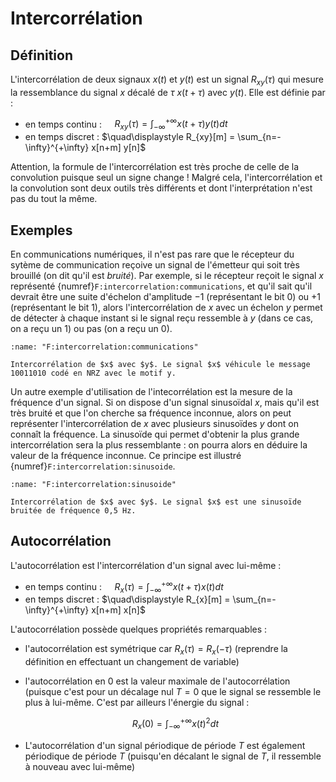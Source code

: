 # Intercorrélation

## Définition

L'intercorrélation de deux signaux $x(t)$ et $y(t)$ est un signal $R_{xy}(\tau)$ qui mesure la ressemblance du signal $x$ décalé de $\tau$ $x(t+\tau)$ avec $y(t)$. Elle est définie par :

* en temps continu : $\quad\displaystyle R_{xy}(\tau) = \int_{-\infty}^{+\infty} x(t+\tau) y(t) dt$
* en temps discret : $\quad\displaystyle R_{xy}[m] = \sum_{n=-\infty}^{+\infty} x[n+m] y[n]$

Attention, la formule de l'intercorrélation est très proche de celle de la convolution puisque seul un signe change ! Malgré cela, l'intercorrélation et la convolution sont deux outils très différents et dont l'interprétation n'est pas du tout la même.

## Exemples

<div class="example">

    
En communications numériques, il n'est pas rare que le récepteur du sytème de communication reçoive un signal de l'émetteur qui soit très brouillé (on dit qu'il est _bruité_). Par exemple, si le récepteur reçoit le signal $x$ représenté {numref}`F:intercorrelation:communications`, et qu'il sait qu'il devrait être une suite d'échelon d'amplitude &minus;1 (représentant le bit 0) ou +1 (représentant le bit 1), alors l'intercorrélation de $x$ avec un échelon $y$ permet de détecter à chaque instant si le signal reçu ressemble à $y$ (dans ce cas, on a reçu un 1) ou pas (on a reçu un 0).

```{glue:figure} G:intercorrelation:communications
:name: "F:intercorrelation:communications"

Intercorrélation de $x$ avec $y$. Le signal $x$ véhicule le message 10011010 codé en NRZ avec le motif y.
```

</div>

<div class="example">

Un autre exemple d'utilisation de l'intecorrélation est la mesure de la fréquence d'un signal. Si on dispose d'un signal sinusoïdal $x$, mais qu'il est très bruité et que l'on cherche sa fréquence inconnue, alors on peut représenter l'intercorrélation de $x$ avec plusieurs sinusoïdes $y$ dont on connaît la fréquence. La sinusoïde qui permet d'obtenir la plus grande intercorrélation sera la plus ressemblante : on pourra alors en déduire la valeur de la fréquence inconnue. Ce principe est illustré {numref}`F:intercorrelation:sinusoide`.

```{glue:figure} G:intercorrelation:sinusoide
:name: "F:intercorrelation:sinusoide"

Intercorrélation de $x$ avec $y$. Le signal $x$ est une sinusoïde bruitée de fréquence 0,5 Hz.
```
    
</div>


## Autocorrélation

L'autocorrélation est l'intercorrélation d'un signal avec lui-même :

* en temps continu : $\quad\displaystyle R_{x}(\tau) = \int_{-\infty}^{+\infty} x(t+\tau) x(t) dt$
* en temps discret : $\quad\displaystyle R_{x}[m] = \sum_{n=-\infty}^{+\infty} x[n+m] x[n]$

L'autocorrélation possède quelques propriétés remarquables :
* l'autocorrélation est symétrique car $R_{x}(\tau) = R_{x}(-\tau)$ (reprendre la définition en effectuant un changement de variable)
* l'autocorrélation en 0 est la valeur maximale de l'autocorrélation (puisque c'est pour un décalage nul $T=0$ que le signal se ressemble le plus à lui-même. C'est par ailleurs l'énergie du signal :

  $$
    R_{x}(0) = \int_{-\infty}^{+\infty} x(t)^2 dt
  $$
  
* L'autocorrélation d'un signal périodique de période $T$ est également périodique de période $T$ (puisqu'en décalant le signal de $T$, il ressemble à nouveau avec lui-même)